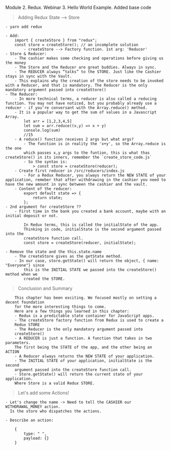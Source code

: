 Module 2. Redux. Webinar 3. Hello World Example. Added base code

> Adding Redux
> State --> Store

    - yarn add redux

    - Add:
        import { createStore } from "redux";
        const store = createStore(); // an incomplete solution
            - createStore --> Factory function. 1st arg: 'Reducer'
    - Store & Reducer:
        - The cashier makes some checking and operations before giving us the money
        - The Store and the Reducer are great buddies. Always in sync.
        - The REDUCER always “talks” to the STORE. Just like the Cashier stays in sync with the Vault.
        - This explains why the creation of the store needs to be invoked with a Reducer, and that is mandatory. The Reducer is the only mandatory argument passed into createStore()
    - The Reducer:
        - In more technical terms, a reducer is also called a reducing function. You may not have noticed, but you probably already use a reducer - if you’re conversant with the Array.reduce() method.
        - It is a popular way to get the sum of values in a Javascript Array.
            let arr = [1,2,3,4,5]
            let sum = arr.reduce((x,y) => x + y)
            console.log(sum)
            //15
        - A reduce() function receives 2 args but what args?
            - The function is in reality the 'x+y', so the Array.reduce is the one
            which passes x,y args to the funtion, this is what thas createStore() in its inners, remember the `create_store_code.js`
            - So the syntax is:
                > const store = createStore(reducer);
        - Create first reducer in /src/reducers/index.js
            - For a Redux Reducer, you always return the NEW STATE of your application, remeber that after withdrawing in the cashier you need to have the new amount in sync between the cashier and the vault.
        - Content of the reducer:
            export default state => {
                return state;
            };
    - 2nd argument for createStore ??
        - First time in the bank you created a bank account, maybe with an initial deposit or not.

            In Redux terms, this is called the initialState of the app.
            Thinking in code, initialState is the second argument passed into the
            createStore function call.
            const store = createStore(reducer, initialState);

    - Remove the state and the this.state.name
        - The createStore gives as the getState method.
        - In our case, store.getState() will return the object, { name: "Everyone"} since
            this is the INITIAL STATE we passed into the createStore() method when we
            created the STORE.

> Conclusion and Summary

        This chapter has been exciting. We focused mostly on setting a decent foundation
        for the more interesting things to come.
        Here are a few things you learned in this chapter:
        - Redux is a predictable state container for JavaScript apps.
        - The createStore factory function from Redux is used to create a
        Redux STORE
        - The Reducer is the only mandatory argument passed into
        createStore()
        - A REDUCER is just a function. A function that takes in two parameters.
        The first being the STATE of the app, and the other being an ACTION
        - A Reducer always returns the NEW STATE of your application.
        - The INITIAL STATE of your application, initialState is the second
        argument passed into the createStore function call.
        - Store.getState() will return the current state of your application.
        Where Store is a valid Redux STORE.

> Let's add some Actions!

    - Let's change the name -> Need to tell the CASHIER our WITHDRAWAL_MONEY action.
      Is the store who dispatches the actions.

    - Describe an action:

        {
            type: " ",
            payload: {}
        }
